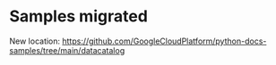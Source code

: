 Samples migrated
================

New location: https://github.com/GoogleCloudPlatform/python-docs-samples/tree/main/datacatalog
